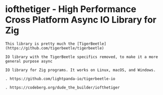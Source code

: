 # iofthetiger - High Performance Cross Platform Async IO Library for Zig

    This library is pretty much the [TigerBeetle](https://github.com/tigerbeetle/tigerbeetle)

    IO library with the TigerBeetle specifics removed, to make it a more general purpose async

    IO library for Zig programs. It works on Linux, macOS, and Windows.

    . https://github.com/lightpanda-io/tigerbeetle-io

    . https://codeberg.org/dude_the_builder/iofthetiger
